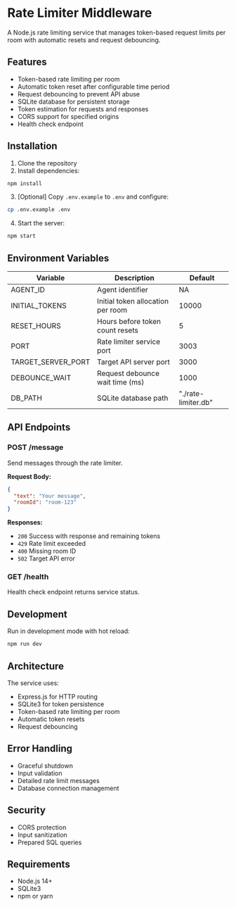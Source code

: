 # Rate Limiter Middleware

A Node.js rate limiting service that manages token-based request limits per room with automatic resets and request debouncing.

## Features

- Token-based rate limiting per room 
- Automatic token reset after configurable time period
- Request debouncing to prevent API abuse
- SQLite database for persistent storage
- Token estimation for requests and responses
- CORS support for specified origins
- Health check endpoint

## Installation

1. Clone the repository
2. Install dependencies:
```bash
npm install
```
3. [Optional] Copy `.env.example` to `.env` and configure:
```bash
cp .env.example .env
```
4. Start the server:
```bash
npm start
```

## Environment Variables

| Variable | Description | Default |
|----------|-------------|---------|
| AGENT_ID | Agent identifier | NA |
| INITIAL_TOKENS | Initial token allocation per room | 10000 |
| RESET_HOURS | Hours before token count resets | 5 |
| PORT | Rate limiter service port | 3003 |
| TARGET_SERVER_PORT | Target API server port | 3000 |
| DEBOUNCE_WAIT | Request debounce wait time (ms) | 1000 |
| DB_PATH | SQLite database path | "./rate-limiter.db" |

## API Endpoints

### POST /message

Send messages through the rate limiter.

**Request Body:**
```json
{
  "text": "Your message",
  "roomId": "room-123"
}
```

**Responses:**
- `200` Success with response and remaining tokens
- `429` Rate limit exceeded
- `400` Missing room ID
- `502` Target API error

### GET /health

Health check endpoint returns service status.

## Development

Run in development mode with hot reload:
```bash
npm run dev
```

## Architecture

The service uses:
- Express.js for HTTP routing
- SQLite3 for token persistence
- Token-based rate limiting per room
- Automatic token resets
- Request debouncing

## Error Handling

- Graceful shutdown
- Input validation
- Detailed rate limit messages
- Database connection management

## Security

- CORS protection
- Input sanitization
- Prepared SQL queries

## Requirements

- Node.js 14+
- SQLite3
- npm or yarn